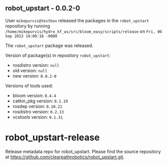 ## robot_upstart - 0.0.2-0

User `mikepurvis@testbox` released the packages in the `robot_upstart` repository by running `/home/mikepurvis/hydro_kf_ws/src/bloom_easy/scripts/release` on `Fri, 06 Sep 2013 14:09:18 -0000`

The `robot_upstart` package was released.

Version of package(s) in repository `robot_upstart`:
- rosdistro version: `null`
- old version: `null`
- new version: `0.0.2-0`

Versions of tools used:
- bloom version: `0.4.4`
- catkin_pkg version: `0.1.19`
- rosdep version: `0.10.21`
- rosdistro version: `0.2.13`
- vcstools version: `0.1.31`


robot_upstart-release
=====================

Release metadata repo for robot_upstart. Please find the source repository at https://github.com/clearpathrobotics/robot_upstart.git.
